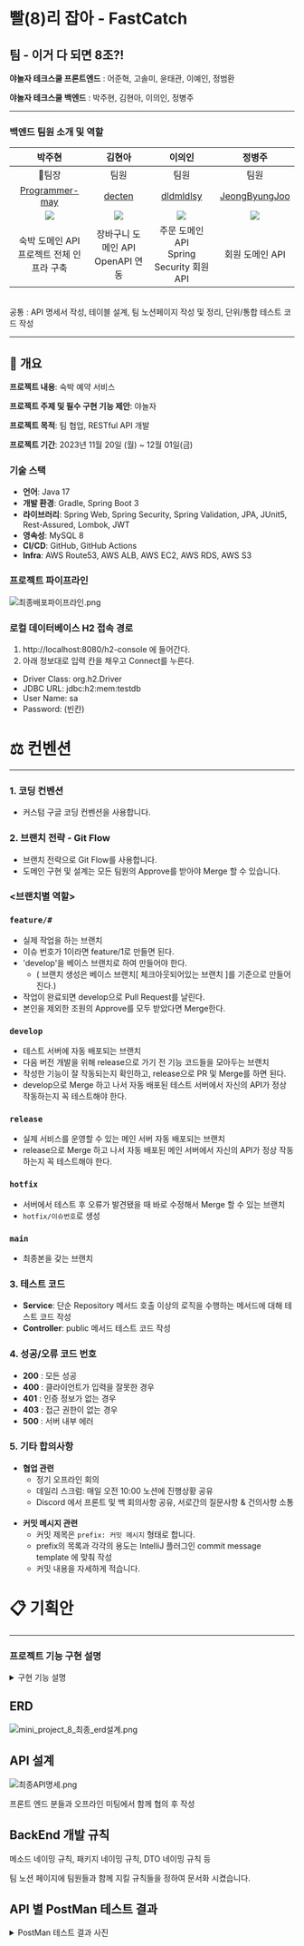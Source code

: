 ﻿
# 빨(8)리 잡아 - FastCatch
## 팀 - 이거 다 되면 8조?!
**야놀자 테크스쿨 프론트엔드** : 어준혁, 고솔미, 윤태관, 이예인, 정범환

**야놀자 테크스쿨 백엔드** : 박주현, 김현아, 이의인, 정병주
***
### 백엔드 팀원 소개 및 역할
|                            박주현                             |                            김현아                            |                            이의인                            |                            정병주                             |
|:----------------------------------------------------------:|:---------------------------------------------------------:|:---------------------------------------------------------:|:----------------------------------------------------------:|
|                            👑팀장                            |                            팀원                             |                            팀원                             |                             팀원                             |
|    [Programmer-may](https://github.com/Programmer-may)     |            [decten](https://github.com/decten)            |         [dldmldlsy](https://github.com/dldmldlsy)         |     [JeongByungJoo](https://github.com/JeongByungJoo)      |
| ![](https://avatars.githubusercontent.com/u/114227320?v=4) | ![](https://avatars.githubusercontent.com/u/52107658?v=4) | ![](https://avatars.githubusercontent.com/u/76683396?v=4) | ![](https://avatars.githubusercontent.com/u/129931655?v=4) |
|               숙박 도메인 API<br/>프로젝트 전체 인프라 구축                |                장바구니 도메인 API<br/>OpenAPI 연동                |           주문 도메인 API<br/>Spring Security 회원API            |                         회원 도메인 API                         |
<br>
공통 : API 명세서 작성, 테이블 설계, 팀 노션페이지 작성 및 정리, 단위/통합 테스트 코드 작성

***
## 🚩 개요
**프로젝트 내용**: 숙박 예약 서비스

**프로젝트 주제 및 필수 구현 기능 제안**: 야놀자

**프로젝트 목적**: 팀 협업, RESTful API 개발

**프로젝트 기간**: 2023년 11월 20일 (월) ~ 12월 01일(금)

### 기술 스택

- **언어**: Java 17
- **개발 환경**: Gradle, Spring Boot 3
- **라이브러리**: Spring Web, Spring Security, Spring Validation, JPA, JUnit5, Rest-Assured, Lombok, JWT
- **영속성**: MySQL 8
- **CI/CD**: GitHub, GitHub Actions
- **Infra**: AWS Route53, AWS ALB, AWS EC2, AWS RDS, AWS S3

### 프로젝트 파이프라인
![최종배포파이프라인.png](%EC%B5%9C%EC%A2%85%EB%B0%B0%ED%8F%AC%ED%8C%8C%EC%9D%B4%ED%94%84%EB%9D%BC%EC%9D%B8.png)

### 로컬 데이터베이스 H2 접속 경로

1. http://localhost:8080/h2-console 에 들어간다.
2. 아래 정보대로 입력 칸을 채우고 Connect를 누른다.

- Driver Class: org.h2.Driver
- JDBC URL: jdbc:h2:mem:testdb
- User Name: sa
- Password: (빈칸)

# ⚖️ 컨벤션

----

### 1. 코딩 컨벤션

- 커스텀 구글 코딩 컨벤션을 사용합니다.

### 2. 브랜치 전략 - Git Flow

- 브랜치 전략으로 Git Flow를 사용합니다.
- 도메인 구현 및 설계는 모든 팀원의 Approve를 받아야 Merge 할 수 있습니다.

### <브랜치별 역할>

### `feature/#`

- 실제 작업을 하는 브랜치
- 이슈 번호가 1이라면 feature/1로 만들면 된다.
- 'develop'을 베이스 브랜치로 하여 만들어야 한다.
    - ( 브랜치 생성은 베이스 브랜치[ 체크아웃되어있는 브랜치 ]를 기준으로 만들어진다.)
- 작업이 완료되면 develop으로 Pull Request를 날린다.
- 본인을 제외한 조원의 Approve를 모두 받았다면 Merge한다.

### `develop`

- 테스트 서버에 자동 배포되는 브랜치
- 다음 버전 개발을 위해 release으로 가기 전 기능 코드들을 모아두는 브랜치
- 작성한 기능이 잘 작동되는지 확인하고, release으로 PR 및 Merge를 하면 된다.
- develop으로 Merge 하고 나서 자동 배포된 테스트 서버에서 자신의 API가 정상 작동하는지 꼭 테스트해야 한다.

### `release`

- 실제 서비스를 운영할 수 있는 메인 서버 자동 배포되는 브랜치
- release으로 Merge 하고 나서 자동 배포된 메인 서버에서 자신의 API가 정상 작동하는지 꼭 테스트해야 한다.

### `hotfix`

- 서버에서 테스트 후 오류가 발견됐을 때 바로 수정해서 Merge 할 수 있는 브랜치
- `hotfix/이슈번호`로 생성

### `main`

- 최종본을 갖는 브랜치

### 3. 테스트 코드

- **Service**: 단순 Repository 메서드 호출 이상의 로직을 수행하는 메서드에 대해 테스트 코드 작성
- **Controller**: public 메서드 테스트 코드 작성

### 4. 성공/오류 코드 번호

- **200** : 모든 성공
- **400** : 클라이언트가 입력을 잘못한 경우
- **401** : 인증 정보가 없는 경우
- **403** : 접근 권한이 없는 경우
- **500** : 서버 내부 에러

### 5. 기타 합의사항

- **협업 관련**
    - 정기 오프라인 회의 
    - 데일리 스크럼: 매일 오전 10:00 노션에 진행상황 공유
    - Discord 에서 프론트 및 백 회의사항 공유, 서로간의 질문사항 & 건의사항 소통
      <br><br>
- **커밋 메시지 관련**
    - 커밋 제목은 `prefix: 커밋 메시지` 형태로 합니다.
    - prefix의 목록과 각각의 용도는 IntelliJ 플러그인 commit message template 에 맞춰 작성
    - 커밋 내용을 자세하게 적습니다.

# 📋 기획안

---
### 프로젝트 기능 구현 설명
<details>
<summary>구현 기능 설명</summary>

1. Member - 회원가입 기능
   : 이메일, 비밀 번호, 이름, 닉네임, 생년월일을 통해 회원가입 (닉네임 중복 확인)

2. Member - 로그인, 로그아웃 기능
   : 이메일, 비밀번호를 통한 로그인 및 로그아웃 (리프레시 토큰을 이용한 토큰 재발급 기능 포함)

3. Accommodation - 전체 상품 목록 조회
   : DB에서 전체 혹은 카테고리별 상품 목록을 조회 (예약 마감인 경우 자체 마감 표시)

4. Accommodation - 개별 상품 조회
   : 전체 상품 목록에서 특정 상품 이미지를 클릭하면 DB에 저장해둔 해당 상품에 대한 상세 정보를 조회

5. Accommodation - 상품 옵션 선택
   : 날짜, 숙박 인원은 기본으로 포함, 이 외 상품별로 필요한 객실 옵션 적용

6. Cart - 장바구니 담기
   : 회원당 한 개씩 장바구니를 가지며 상품을 클릭하여 장바구니에 선택한 상품 담기

7. Cart - 장바구니 보기
   : 장바구니에 담아둔 객실 상품의 데이터에 따른 상품별 금액, 전체 주문 합계 등의 정보를 화면에 출력 (개별 삭제 가능)

8. Order - 주문하기
   : 장바구니의 주문하기 버튼 혹은 개별 상품 조회 페이지에서 주문하기 버튼을 누르면 주문하기 페이지로 이동하여 주문 가능

9. Order - 결제하기
   : 주문 페이지에서 14세 이상 동의 후 결제하기 버튼을 클릭하면, 주문한 것으로 처리

10. Order - 주문 결과 확인
    : 결제를 성공적으로 처리하면 주문한 상품(들)에 대한 주문 결과를 확인할 수 있는 주문 목록 페이지 이동 버튼 출력 및 결제 성공 혹은 결제 실패를 표시

11. Order - 주문 내역 확인
    : 주문 유형별 본인의 주문 내역을 3개씩 페이징하여 조회 (예약완료, 사용완료, 주문취소)

</details>

## ERD
![mini_project_8_최종_erd설계.png](mini_project_8_%EC%B5%9C%EC%A2%85_erd%EC%84%A4%EA%B3%84.png)

## API 설계
![최종API명세.png](%EC%B5%9C%EC%A2%85API%EB%AA%85%EC%84%B8.png)

프론트 엔드 분들과 오프라인 미팅에서 함께 협의 후 작성

## BackEnd 개발 규칙
메소드 네이밍 규칙, 패키지 네이밍 규칙, DTO 네이밍 규칙 등 

팀 노션 페이지에 팀원들과 함께 지킬 규칙들을 정하여 문서화 시켰습니다.




## API 별 PostMan 테스트 결과
<details>
<summary>PostMan 테스트 결과 사진</summary>

### 숙박 개별조회
![숙박개별조회.png](resultImage%2F%EC%88%99%EB%B0%95%EA%B0%9C%EB%B3%84%EC%A1%B0%ED%9A%8C.png)

### 숙박 전체조회
![숙박전체조회.png](resultImage%2F%EC%88%99%EB%B0%95%EC%A0%84%EC%B2%B4%EC%A1%B0%ED%9A%8C.png)

### 숙박 조회시 종료일시가 시작일시 보다 빠를 때
![종료일시가 시작일시보다 빠를때.png](resultImage%2F%EC%A2%85%EB%A3%8C%EC%9D%BC%EC%8B%9C%EA%B0%80%20%EC%8B%9C%EC%9E%91%EC%9D%BC%EC%8B%9C%EB%B3%B4%EB%8B%A4%20%EB%B9%A0%EB%A5%BC%EB%95%8C.png)

### 숙박 조회시 시작일시가 과거의 날짜일 때
![시작일시가 과거일때.png](resultImage%2F%EC%8B%9C%EC%9E%91%EC%9D%BC%EC%8B%9C%EA%B0%80%20%EA%B3%BC%EA%B1%B0%EC%9D%BC%EB%95%8C.png)

### 회원가입
![회원가입.png](resultImage%2F%ED%9A%8C%EC%9B%90%EA%B0%80%EC%9E%85.png)

### 회원 정보 수정
![회원정보수정.png](resultImage%2F%ED%9A%8C%EC%9B%90%EC%A0%95%EB%B3%B4%EC%88%98%EC%A0%95.png)

### 회원 조회
![회원조회.png](resultImage%2F%ED%9A%8C%EC%9B%90%EC%A1%B0%ED%9A%8C.png)

### 로그인
![로그인.png](resultImage%2F%EB%A1%9C%EA%B7%B8%EC%9D%B8.png)

### 장바구니 아이템 등록
![장바구니 아이템 등록.png](resultImage%2F%EC%9E%A5%EB%B0%94%EA%B5%AC%EB%8B%88%20%EC%95%84%EC%9D%B4%ED%85%9C%20%EB%93%B1%EB%A1%9D.png)

### 장바구니 조회
![장바구니 조회.png](resultImage%2F%EC%9E%A5%EB%B0%94%EA%B5%AC%EB%8B%88%20%EC%A1%B0%ED%9A%8C.png)

### 장바구니 삭제
![장바구니 삭제.png](resultImage%2F%EC%9E%A5%EB%B0%94%EA%B5%AC%EB%8B%88%20%EC%82%AD%EC%A0%9C.png)

### 주문 생성
![주문 생성.png](resultImage%2F%EC%A3%BC%EB%AC%B8%20%EC%83%9D%EC%84%B1.png)

### 주문 목록 조회
![주문목록조회성공.png](resultImage%2F%EC%A3%BC%EB%AC%B8%EB%AA%A9%EB%A1%9D%EC%A1%B0%ED%9A%8C%EC%84%B1%EA%B3%B5.png)

### 로그인 안 했을시 주문 목록 조회 실패
![로그인안했을시 주문목록조회 실패.png](resultImage%2F%EB%A1%9C%EA%B7%B8%EC%9D%B8%EC%95%88%ED%96%88%EC%9D%84%EC%8B%9C%20%EC%A3%BC%EB%AC%B8%EB%AA%A9%EB%A1%9D%EC%A1%B0%ED%9A%8C%20%EC%8B%A4%ED%8C%A8.png)

### 주문 취소
![주문 취소.png](resultImage%2F%EC%A3%BC%EB%AC%B8%20%EC%B7%A8%EC%86%8C.png)

----
</details>


